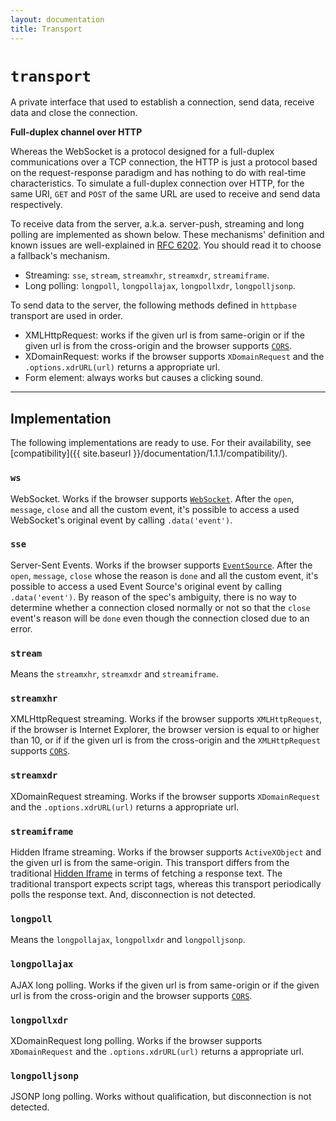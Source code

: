 ```yaml
---
layout: documentation
title: Transport
---
```


# `transport`
A private interface that used to establish a connection, send data, receive data and close the connection.

**Full-duplex channel over HTTP**

Whereas the WebSocket is a protocol designed for a full-duplex communications over a TCP connection, the HTTP is just a protocol based on the request-response paradigm and has nothing to do with real-time characteristics. To simulate a full-duplex connection over HTTP, for the same URI, `GET` and `POST` of the same URL are used to receive and send data respectively.

To receive data from the server, a.k.a. server-push, streaming and long polling are implemented as shown below. These mechanisms' definition and known issues are well-explained in [RFC 6202](http://tools.ietf.org/html/rfc6202). You should read it to choose a fallback's mechanism.

* Streaming: `sse`, `stream`, `streamxhr`, `streamxdr`, `streamiframe`.
* Long polling: `longpoll`, `longpollajax`, `longpollxdr`, `longpolljsonp`.

To send data to the server, the following methods defined in `httpbase` transport are used in order.

* XMLHttpRequest: works if the given url is from same-origin or if the given url is from the cross-origin and the browser supports [`CORS`](http://caniuse.com/#search=cors).
* XDomainRequest: works if the browser supports `XDomainRequest` and the `.options.xdrURL(url)` returns a appropriate url.
* Form element: always works but causes a clicking sound.

---

## Implementation
The following implementations are ready to use. For their availability, see [compatibility]({{ site.baseurl }}/documentation/1.1.1/compatibility/).

### `ws`

WebSocket. Works if the browser supports [`WebSocket`](http://caniuse.com/#search=websocket). After the `open`, `message`, `close` and all the custom event, it's possible to access a used WebSocket's original event by calling `.data('event')`.

### `sse`

Server-Sent Events. Works if the browser supports [`EventSource`](http://caniuse.com/#search=eventsource). After the `open`, `message`, `close` whose the reason is `done` and all the custom event, it's possible to access a used Event Source's original event by calling `.data('event')`. By reason of the spec's ambiguity, there is no way to determine whether a connection closed normally or not so that the `close` event's reason will be `done` even though the connection closed due to an error.

### `stream`

Means the `streamxhr`, `streamxdr` and `streamiframe`.

### `streamxhr`

XMLHttpRequest streaming. Works if the browser supports `XMLHttpRequest`, if the browser is Internet Explorer, the browser version is equal to or higher than 10, or if if the given url is from the cross-origin and the `XMLHttpRequest` supports [`CORS`](http://caniuse.com/#search=cors). 

### `streamxdr`

XDomainRequest streaming. Works if the browser supports `XDomainRequest` and the `.options.xdrURL(url)` returns a appropriate url.

### `streamiframe`

Hidden Iframe streaming. Works if the browser supports `ActiveXObject` and the given url is from the same-origin. This transport differs from the traditional [Hidden Iframe](http://en.wikipedia.org/wiki/Comet_%28programming%29#Hidden_iframe) in terms of fetching a response text. The traditional transport expects script tags, whereas this transport periodically polls the response text. And, disconnection is not detected.

### `longpoll`

Means the `longpollajax`, `longpollxdr` and `longpolljsonp`. 

### `longpollajax`

AJAX long polling. Works if the given url is from same-origin or if the given url is from the cross-origin and the browser supports [`CORS`](http://caniuse.com/#search=cors).

### `longpollxdr`

XDomainRequest long polling. Works if the browser supports `XDomainRequest` and the `.options.xdrURL(url)` returns a appropriate url.

### `longpolljsonp` 

JSONP long polling. Works without qualification, but disconnection is not detected.